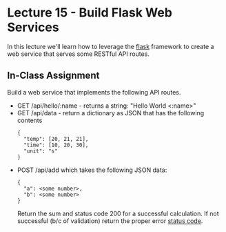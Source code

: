 # Lecture 15 - Build Flask Web Services
In this lecture we'll learn how to leverage the [flask](http://flask.pocoo.org/) framework to create a web service that serves some RESTful API routes. 

## In-Class Assignment
Build a web service that implements the following API routes.

* GET /api/hello/:name - returns a string: "Hello World <:name>"
* GET /api/data - return a dictionary as JSON that has the following contents
  ```
  {
    "temp": [20, 21, 21],
    "time": [10, 20, 30],
    "unit": "s"
  }
  ```
* POST /api/add which takes the following JSON data:
  ```
  {
    "a": <some number>,
    "b": <some number>
  }
  ```
  Return the sum and status code 200 for a successful calculation. If not successful (b/c of validation) return the proper error [status code](https://en.wikipedia.org/wiki/List_of_HTTP_status_codes).
